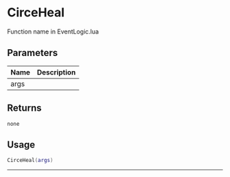 # CirceHeal

Function name in EventLogic.lua

## Parameters

| Name | Description |
| ---- | ----------- |
| args |             |

## Returns

`none`

## Usage

```lua
CirceHeal(args)
```

---
